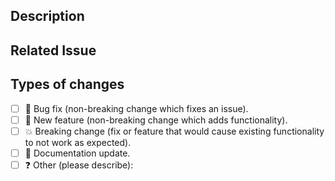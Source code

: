 ## Description

## Related Issue

## Types of changes

- [ ] 🐞 Bug fix (non-breaking change which fixes an issue).
- [ ] 🚀 New feature (non-breaking change which adds functionality).
- [ ] 💥 Breaking change (fix or feature that would cause existing functionality to not work as expected).
- [ ] 📗 Documentation update.
- [ ] ❓ Other (please describe):
